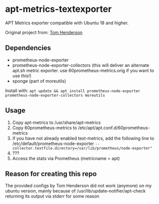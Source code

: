 # apt-metrics-textexporter

APT Metrics exporter compatible with Ubuntu 18 and higher. 

Original project from: [Tom Henderson](https://tom-henderson.github.io/2020/12/04/apt-grafana-prometheus.html)

## Dependencies ##
* prometheus-node-exporter
* prometheus-node-exporter-collectors (this will deliver an alternate apt.sh metric exporter. use 60prometheus-metrics.orig if you want to use this!)
* sponge (part of moreutils)

Install with: ```apt update && apt install prometheus-node-exporter prometheus-node-exporter-collectors moreutils```

## Usage ##

1. Copy apt-metrics to /usr/share/apt-metrics
2. Copy 60prometheus-metrics to /etc/apt/apt.conf.d/60prometheus-metrics
3. if you have not already enabled text-metrics, add the following line to /etc/default/prometheus-node-exporter
   ```--collector.textfile.directory=/var/lib/prometheus/node-exporter"``` 
4. ???
5. Access the stats via Prometheus (metricname = apt)

## Reason for creating this repo ##
The provided configs by Tom Henderson did not work (anymore) on my ubuntu version, mainly because of /usr/lib/update-notifier/apt-check returning its output via stderr for some reason
